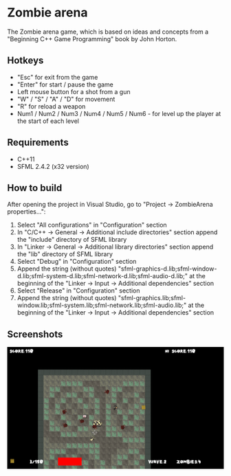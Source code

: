 # Zombie arena
The Zombie arena game, which is based on ideas and concepts from a "Beginning C++ Game Programming" book by John Horton.

Hotkeys
--------
- "Esc" for exit from the game
- "Enter" for start / pause the game
- Left mouse button for a shot from a gun
- "W" / "S" / "A" / "D"  for movement
- "R" for reload a weapon
- Num1 / Num2 / Num3 / Num4 / Num5 / Num6 - for level up the player at the start of each level

Requirements
------------
- C++11
- SFML 2.4.2 (x32 version)

How to build 
------------
After opening the project in Visual Studio, go to "Project -> ZombieArena properties...":
1) Select "All configurations" in "Configuration" section
2) In "C/C++ -> General -> Additional include directories" section append the "include" directory of SFML library
3) In "Linker -> General -> Additional library directories" section append the "lib" directory of SFML library
4) Select "Debug" in "Configuration" section
5) Append the string (without quotes) "sfml-graphics-d.lib;sfml-window-d.lib;sfml-system-d.lib;sfml-network-d.lib;sfml-audio-d.lib;" at the beginning of the
"Linker -> Input -> Additional dependencies" section
6) Select "Release" in "Configuration" section
7) Append the string (without quotes) "sfml-graphics.lib;sfml-window.lib;sfml-system.lib;sfml-network.lib;sfml-audio.lib;" at the beginning of the
"Linker -> Input -> Additional dependencies" section

Screenshots
-----------
<p align="center">
  <img src="https://github.com/GameDevHQ/ZombieArena/blob/master/Screenshots/Screenshot_1.png"/>
</p>
